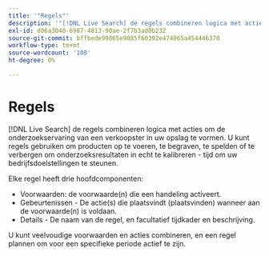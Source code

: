 ```yaml
---
title: '"Regels"'
description: '"[!DNL Live Search] de regels combineren logica met acties om de het winkelen ervaring te vormen."'
exl-id: d06a3040-6987-4813-90ae-2f7b3ad0b232
source-git-commit: bffbede99865e9085f60392e474065a454446370
workflow-type: tm+mt
source-wordcount: '108'
ht-degree: 0%

---
```


# Regels

[!DNL Live Search] de regels combineren logica met acties om de onderzoekservaring van een verkoopster in uw opslag te vormen. U kunt regels gebruiken om producten op te voeren, te begraven, te spelden of te verbergen om onderzoeksresultaten in echt te kalibreren - tijd om uw bedrijfsdoelstellingen te steunen.

Elke regel heeft drie hoofdcomponenten:

* Voorwaarden: de voorwaarde(n) die een handeling activeert.
* Gebeurtenissen - De actie(s) die plaatsvindt (plaatsvinden) wanneer aan de voorwaarde(n) is voldaan.
* Details - De naam van de regel, en facultatief tijdkader en beschrijving.

U kunt veelvoudige voorwaarden en acties combineren, en een regel plannen om voor een specifieke periode actief te zijn.
